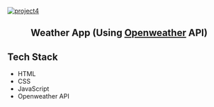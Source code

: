 [![project4](https://user-images.githubusercontent.com/59493809/142648749-7de697d6-69e6-417c-a13a-6abfc14b7596.png)](https://weather.samip.ml)

<h2 align="center">Weather App (Using <a href="https://openweathermap.org/api">Openweather</a> API)</h2>

## Tech Stack
- HTML
- CSS
- JavaScript
- Openweather API
